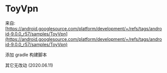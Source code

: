 # ToyVpn

来自: [https://android.googlesource.com/platform/development/+/refs/tags/android-9.0.0_r57/samples/ToyVpn](https://android.googlesource.com/platform/development/+/refs/tags/android-9.0.0_r57/samples/ToyVpn)

添加 gradle 构建脚本

其它无改动 (2020.06.11)






